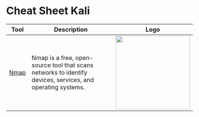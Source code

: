 # Cheat Sheet Kali

| Tool | Description   | Logo |
| ---- | ------------- | ----- |
| [Nmap](./tools/nmap.md) | Nmap is a free, open-source tool that scans networks to identify devices, services, and operating systems.| <img src="https://github.com/user-attachments/assets/92763e55-2b24-4fe6-960a-fdc501a994ac" width="200"/> |

